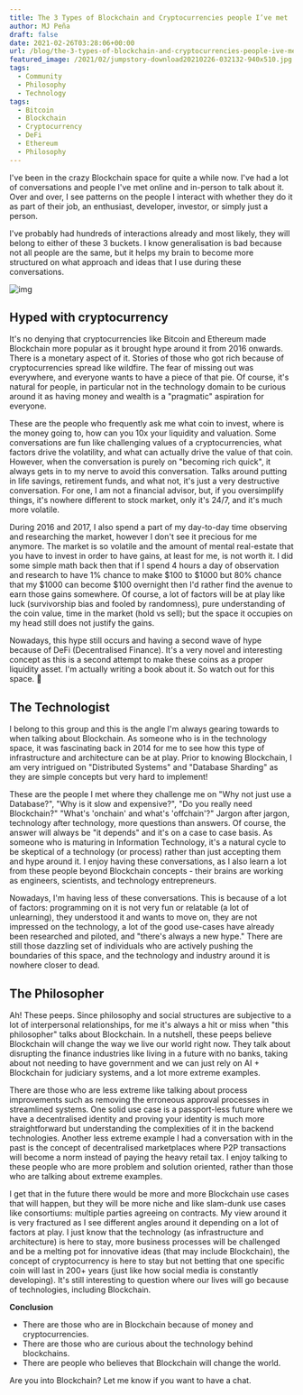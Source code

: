 ```yaml
---
title: The 3 Types of Blockchain and Cryptocurrencies people I’ve met
author: MJ Peña
draft: false
date: 2021-02-26T03:28:06+00:00
url: /blog/the-3-types-of-blockchain-and-cryptocurrencies-people-ive-met/
featured_image: /2021/02/jumpstory-download20210226-032132-940x510.jpg
tags:
  - Community
  - Philosophy
  - Technology
tags:
  - Bitcoin
  - Blockchain
  - Cryptocurrency
  - DeFi
  - Ethereum
  - Philosophy
---
```


I've been in the crazy Blockchain space for quite a while now. I've had a lot of conversations and people I've met online and in-person to talk about it. Over and over, I see patterns on the people I interact with whether they do it as part of their job, an enthusiast, developer, investor, or simply just a person.

I've probably had hundreds of interactions already and most likely, they will belong to either of these 3 buckets. I know generalisation is bad because not all people are the same, but it helps my brain to become more structured on what approach and ideas that I use during these conversations.

![img](/2021/02/jumpstory-download20210226-032132-1024x723.jpg)

## Hyped with cryptocurrency

It's no denying that cryptocurrencies like Bitcoin and Ethereum made Blockchain more popular as it brought hype around it from 2016 onwards. There is a monetary aspect of it. Stories of those who got rich because of cryptocurrencies spread like wildfire. The fear of missing out was everywhere, and everyone wants to have a piece of that pie. Of course, it's natural for people, in particular not in the technology domain to be curious around it as having money and wealth is a "pragmatic" aspiration for everyone.

These are the people who frequently ask me what coin to invest, where is the money going to, how can you 10x your liquidity and valuation. Some conversations are fun like challenging values of a cryptocurrencies, what factors drive the volatility, and what can actually drive the value of that coin. However, when the conversation is purely on "becoming rich quick", it always gets in to my nerve to avoid this conversation. Talks around putting in life savings, retirement funds, and what not, it's just a very destructive conversation. For one, I am not a financial advisor, but, if you oversimplify things, it's nowhere different to stock market, only it's 24/7, and it's much more volatile.

During 2016 and 2017, I also spend a part of my day-to-day time observing and researching the market, however I don't see it precious for me anymore. The market is so volatile and the amount of mental real-estate that you have to invest in order to have gains, at least for me, is not worth it. I did some simple math back then that if I spend 4 hours a day of observation and research to have 1% chance to make $100 to $1000 but 80% chance that my $1000 can become $100 overnight then I'd rather find the avenue to earn those gains somewhere. Of course, a lot of factors will be at play like luck (survivorship bias and fooled by randomness), pure understanding of the coin value, time in the market (hold vs sell); but the space it occupies on my head still does not justify the gains.

Nowadays, this hype still occurs and having a second wave of hype because of DeFi (Decentralised Finance). It's a very novel and interesting concept as this is a second attempt to make these coins as a proper liquidity asset. I'm actually writing a book about it. So watch out for this space. 🙂

## The Technologist

I belong to this group and this is the angle I'm always gearing towards to when talking about Blockchain. As someone who is in the technology space, it was fascinating back in 2014 for me to see how this type of infrastructure and architecture can be at play. Prior to knowing Blockchain, I am very intrigued on "Distributed Systems" and "Database Sharding" as they are simple concepts but very hard to implement!

These are the people I met where they challenge me on "Why not just use a Database?", "Why is it slow and expensive?", "Do you really need Blockchain?" "What's 'onchain' and what's 'offchain'?" Jargon after jargon, technology after technology, more questions than answers. Of course, the answer will always be "it depends" and it's on a case to case basis. As someone who is maturing in Information Technology, it's a natural cycle to be skeptical of a technology (or process) rather than just accepting them and hype around it. I enjoy having these conversations, as I also learn a lot from these people beyond Blockchain concepts - their brains are working as engineers, scientists, and technology entrepreneurs.

Nowadays, I'm having less of these conversations. This is because of a lot of factors: programming on it is not very fun or relatable (a lot of unlearning), they understood it and wants to move on, they are not impressed on the technology, a lot of the good use-cases have already been researched and piloted, and "there's always a new hype." There are still those dazzling set of individuals who are actively pushing the boundaries of this space, and the technology and industry around it is nowhere closer to dead.

## The Philosopher

Ah! These peeps. Since philosophy and social structures are subjective to a lot of interpersonal relationships, for me it's always a hit or miss when "this philosopher" talks about Blockchain. In a nutshell, these peeps believe Blockchain will change the way we live our world right now. They talk about disrupting the finance industries like living in a future with no banks, taking about not needing to have government and we can just rely on AI + Blockchain for judiciary systems, and a lot more extreme examples.

There are those who are less extreme like talking about process improvements such as removing the erroneous approval processes in streamlined systems. One solid use case is a passport-less future where we have a decentralised identity and proving your identity is much more straightforward but understanding the complexities of it in the backend technologies. Another less extreme example I had a conversation with in the past is the concept of decentralised marketplaces where P2P transactions will become a norm instead of paying the heavy retail tax. I enjoy talking to these people who are more problem and solution oriented, rather than those who are talking about extreme examples.

I get that in the future there would be more and more Blockchain use cases that will happen, but they will be more niche and like slam-dunk use cases like consortiums: multiple parties agreeing on contracts. My view around it is very fractured as I see different angles around it depending on a lot of factors at play. I just know that the technology (as infrastructure and architecture) is here to stay, more business processes will be challenged and be a melting pot for innovative ideas (that may include Blockchain), the concept of cryptocurrency is here to stay but not betting that one specific coin will last in 200+ years (just like how social media is constantly developing). It's still interesting to question where our lives will go because of technologies, including Blockchain.

**Conclusion**

- There are those who are in Blockchain because of money and cryptocurrencies.
- There are those who are curious about the technology behind blockchains.
- There are people who believes that Blockchain will change the world.

Are you into Blockchain? Let me know if you want to have a chat.
